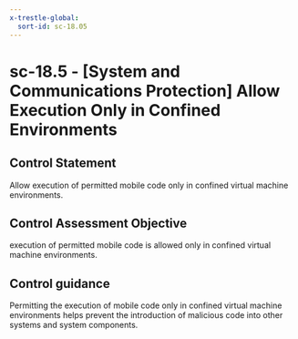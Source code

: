 ```yaml
---
x-trestle-global:
  sort-id: sc-18.05
---
```


# sc-18.5 - \[System and Communications Protection\] Allow Execution Only in Confined Environments

## Control Statement

Allow execution of permitted mobile code only in confined virtual machine environments.

## Control Assessment Objective

execution of permitted mobile code is allowed only in confined virtual machine environments.

## Control guidance

Permitting the execution of mobile code only in confined virtual machine environments helps prevent the introduction of malicious code into other systems and system components.
